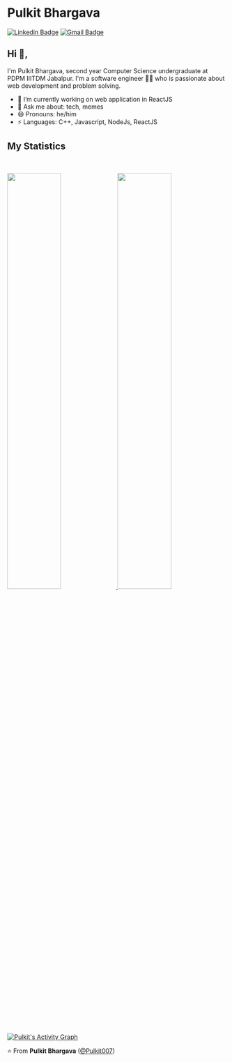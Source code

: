 # Pulkit Bhargava
[![Linkedin Badge](https://img.shields.io/badge/-pulkitbhargava-blue?style=flat-square&logo=Linkedin&logoColor=white&link=https://www.linkedin.com/in/pulkit077/)](https://www.linkedin.com/in/pulkit077/) [![Gmail Badge](https://img.shields.io/badge/-pulkitbhargava222@gmail.com-c14438?style=flat-square&logo=Gmail&logoColor=white&link=mailto:pulkitbhargava222@gmail.com)](mailto:pulkitbhargava222@gmail.com) 

## Hi 👋, 
I'm Pulkit Bhargava, second year Computer Science undergraduate at PDPM IIITDM Jabalpur. I'm a software engineer 👨‍💻 who is passionate about web development and problem solving.

- 🔭 I’m currently working on web application in ReactJS
- 💬 Ask me about: tech, memes
- 😄 Pronouns: he/him
-  ⚡ Languages: C++, Javascript, NodeJs, ReactJS

## My Statistics

<br/>
<p align="left">
  <a href="https://Pulkit077.dev/">
  <img width="49.5%" src="https://github-readme-stats.vercel.app/api?username=Pulkit077&show_icons=true&theme=gruvbox&hide_border=true" />
    <img width="49.5%" src="https://github-readme-streak-stats.herokuapp.com/?user=Pulkit077s&theme=gruvbox&hide_border=true" />
  </a>
</p>
<br>

[![Pulkit's Activity Graph](https://activity-graph.herokuapp.com/graph?username=Pulkit077&custom_title=Pulkit's%20Contribution%20Graph&theme=gruvbox&bg_color=282828&hide_border=true&line=d1a01f&point=c58545)](https://Pulkit077.dev)


⭐️ From **Pulkit Bhargava** ([@Pulkit007](https://github.com/Pulkit007))
